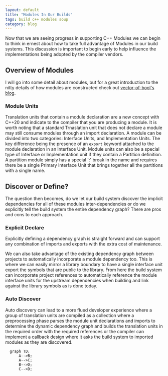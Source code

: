 ```yaml
---
layout: default
title: "Modules In Our Builds"
tags: build c++ modules soup
category: blog
---
```


Now that we are seeing progress in supporting C++ Modules we can begin to think in ernest about how to take full advantage of Modules in our build systems. This discussion is important to begin early to help influence the implementations being adopted by the compiler vendors. 

## Overview of Modules
I will go into some detail about modules, but for a great introduction to the nitty details of how modules are constructed check out [vector-of-bool's blog](https://vector-of-bool.github.io/2019/03/10/modules-1.html).

### Module Units
Translation units that contain a module declaration are a new concept with C++20 and indicate to the compiler that you are producing a module. It is worth noting that a standard Trnaslation unit that does not declare a module may still consume modules through an import declaration. A module can be divided into two categories: Interface Units, and Implementation Units. The key difference being the presence of an ```export``` keyword attached to the module declaration in an Interface Unit. Module units can also be a special type of Interface or Implementation unit if they contain a Partition definition. A partition module simply has a special ':' break in the name and requires there be a single Primary Interface Unit that brings together all the partitions with a single name.

## Discover or Define?
The question then becomes, do we let our build system discover the implicit dependencies for all of these modules inter-dependencies or do we explicitly tell the build system the entire dependency graph? There are pros and cons to each approach.

### Explicit Declare
Explicitly defining a dependency graph is straight forward and can support any combination of imports and exports with the extra cost of maintenance. 

We can also take advantage of the existing dependency graph between projects to automatically incorporate a module dependency too. This is where we can easily mirror a library boundary to have a single interface unit export the symbols that are public to the library. From here the build system can incorporate project references to automatically reference the module interface units for the upstream dependencies when building and link against the library symbols as is done today.

### Auto Discover
Auto discovery can lead to a more flued developer experience where a group of translation units are compiled as a collection where a preprocessing phase parses the module unit declarations and imports to determine the dynamic dependency graph and builds the translation units in the required order with the required references or the compiler can implement a callback design where it asks the build system to imported modules as they are discovered.


```mermaid
  graph TD;
      A-->B;
      A-->C;
      B-->D;
      C-->D;
```
